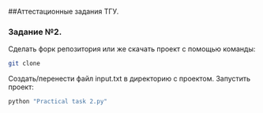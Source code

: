 ##Аттестационные задания ТГУ.
### Задание №2.
Сделать форк репозитория или же скачать проект с помощью команды:
```sh
git clone
```
Создать/перенести файл input.txt в директорию с проектом.
Запустить проект:
```sh
python "Practical task 2.py"
```
